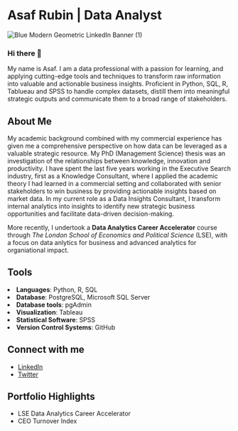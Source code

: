 <h1>Asaf Rubin | Data Analyst</h1>

![Blue Modern Geometric LinkedIn Banner (1)](https://github.com/AsafRubin00/AsafRubin00/assets/115939423/c2d0f214-9985-4dcb-821b-c10b43f4c869)

### Hi there 👋

My name is Asaf. I am a data professional with a passion for learning, and applying cutting-edge tools and techniques to transform raw information into valuable and actionable business insights. Proficient in Python, SQL, R, Tablueau and SPSS to handle complex datasets, distill them into meaningful strategic outputs and communicate them to a broad range of stakeholders.

<h2>About Me</h2>
<p>My academic background combined with my commercial experience has given me a comprehensive perspective on how data can be leveraged as a valuable strategic resource. My PhD (Management Science) thesis was an investigation of the relationships between knowledge, innovation and productivity. I have spent the last five years working in the Executive Search industry, first as a Knowledge Consultant, where I applied the academic theory I had learned in a commercial setting and collaborated with senior stakeholders to win business by providing actionable insights based on market data. In my current role as a Data Insights Consultant, I transform internal analytics into insights to identify new strategic business opportunities and facilitate data-driven decision-making.</p>
<p>More recently, I undertook a <b>Data Analytics Career Accelerator</b> course through <i>The London School of Economics and Political Science</i> (LSE), with a focus on data anlytics for business and advanced analytics for organiational impact.</p>

<h2>Tools</h2>
<ul></ul>
<li><b>Languages</b>: Python, R, SQL</li>
<li><b>Database</b>: PostgreSQL, Microsoft SQL Server</li>
<li><b>Database tools</b>: pgAdmin</li>
<li><b>Visualization</b>: Tableau</li>
<li><b>Statistical Software</b>: SPSS</li>
<li><b>Version Control Systems</b>: GitHub</li>
</ul>

<h2>Connect with me</h2>
<ul>
  <li><a href="https://www.linkedin.com/in/asaf-rubin-21291466/)https://www.linkedin.com/in/asaf-rubin-21291466/">LinkedIn</a></li>
  <li><a href="https://twitter.com/AsafRubin)https://twitter.com/AsafRubin">Twitter</a></li>
</ul>

<h2>Portfolio Highlights</h2>
<ul>
  <li>LSE Data Analytics Career Accelerator</li>
  <li>CEO Turnover Index</li>
</ul>
<br>
